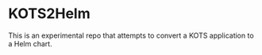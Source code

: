 # KOTS2Helm

This is an experimental repo that attempts to convert a KOTS application to a Helm chart.

